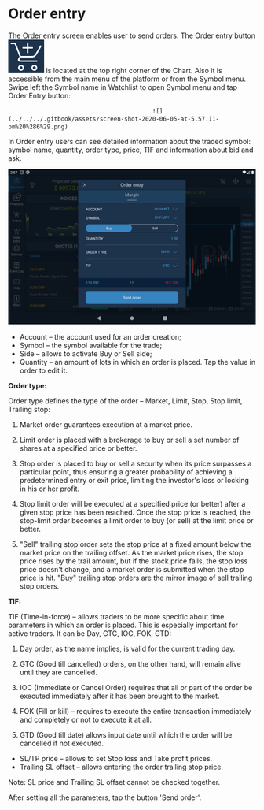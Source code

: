 # Order entry

The Order entry screen enables user to send orders. The Order entry button![](../../../.gitbook/assets/1-kopiya%20%285%29.png)
is located at the top right corner of the Chart. Also it is accessible from the main menu of the platform or from the Symbol menu. Swipe left the Symbol name in Watchlist to open Symbol menu and tap Order Entry button:

                                             ![](../../../.gitbook/assets/screen-shot-2020-06-05-at-5.57.11-pm%20%286%29.png)                  


In Order entry users can see detailed information about the traded symbol: symbol name, quantity, order type, price, TIF and information about bid and ask.

![](../../../.gitbook/assets/oe++.png)

* Account – the account used for an order creation;
* Symbol – the symbol available for the trade;
* Side – allows to activate Buy or Sell side;
* Quantity – an amount of lots in which an order is placed. Tap the value in order to edit it.

**Order type:**

Order type defines the type of the order – Market, Limit, Stop, Stop limit, Trailing stop:

1. Market order guarantees execution at a market price.

2. Limit order is placed with a brokerage to buy or sell a set number of shares at a specified price or better.

3. Stop order is placed to buy or sell a security when its price surpasses a particular point, thus ensuring a greater probability of achieving a predetermined entry or exit price, limiting the investor's loss or locking in his or her profit.

4. Stop limit order will be executed at a specified price \(or better\) after a given stop price has been reached. Once the stop price is reached, the stop-limit order becomes a limit order to buy \(or sell\) at the limit price or better.

5. "Sell" trailing stop order sets the stop price at a fixed amount below the market price on the trailing offset. As the market price rises, the stop price rises by the trail amount, but if the stock price falls, the stop loss price doesn't change, and a market order is submitted when the stop price is hit. "Buy" trailing stop orders are the mirror image of sell trailing stop orders.

**TIF:**

TIF \(Time-in-force\) – allows traders to be more specific about time parameters in which an order is placed. This is especially important for active traders. It can be Day, GTC, IOC, FOK, GTD:

1. Day order, as the name implies, is valid for the current trading day.

2. GTC \(Good till cancelled\) orders, on the other hand, will remain alive until they are cancelled.

3. IOC \(Immediate or Cancel Order\) requires that all or part of the order be executed immediately after it has been brought to the market.

4. FOK \(Fill or kill\) – requires to execute the entire transaction immediately and completely or not to execute it at all.

5. GTD \(Good till date\) allows input date until which the order will be cancelled if not executed.

* SL/TP price – allows to set Stop loss and Take profit prices.
* Trailing SL offset – allows entering the order trailing stop price.

Note: SL price and Trailing SL offset cannot be checked together.

After setting all the parameters, tap the button 'Send order'.

